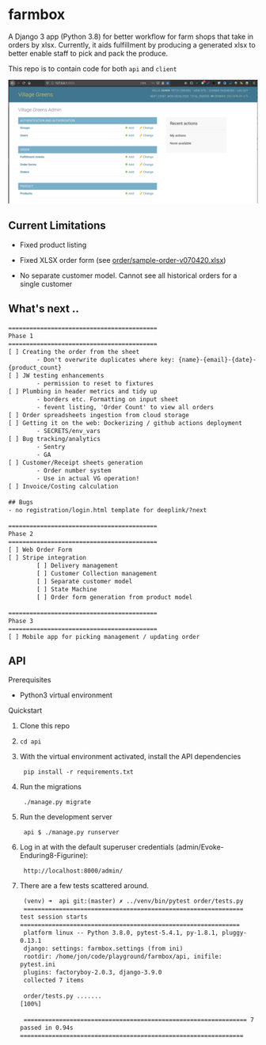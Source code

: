 # farmbox

A Django 3 app (Python 3.8) for better workflow for farm shops that take in orders by xlsx. Currently, it aids fulfillment by producing a generated xlsx to better enable staff to pick and pack the produce.

This repo is to contain code for both `api` and `client`

![admin](screenshot.png)

## Current Limitations
- Fixed product listing

- Fixed XLSX order form (see [order/sample-order-v070420.xlsx](order/sample-order-v070420.xlsx))

- No separate customer model. Cannot see all historical orders for a single customer

## What's next ..
```
==========================================
Phase 1
==========================================
[ ] Creating the order from the sheet
        - Don't overwrite duplicates where key: {name}-{email}-{date}-{product_count}
[ ] JW testing enhancements
        - permission to reset to fixtures
[ ] Plumbing in header metrics and tidy up
        - borders etc. Formatting on input sheet
        - fevent listing, 'Order Count' to view all orders
[ ] Order spreadsheets ingestion from cloud storage
[ ] Getting it on the web: Dockerizing / github actions deployment
        - SECRETS/env_vars
[ ] Bug tracking/analytics
        - Sentry
        - GA
[ ] Customer/Receipt sheets generation
        - Order number system
        - Use in actual VG operation!
[ ] Invoice/Costing calculation

## Bugs
- no registration/login.html template for deeplink/?next 

==========================================
Phase 2
==========================================
[ ] Web Order Form
[ ] Stripe integration
        [ ] Delivery management
        [ ] Customer Collection management
        [ ] Separate customer model
        [ ] State Machine
        [ ] Order form generation from product model

==========================================
Phase 3
==========================================
[ ] Mobile app for picking management / updating order
```

## API

Prerequisites

* Python3 virtual environment

Quickstart

1. Clone this repo
2. `cd api`
3. With the virtual environment activated, install the API dependencies

        pip install -r requirements.txt
4. Run the migrations

        ./manage.py migrate
3. Run the development server

        api $ ./manage.py runserver

4. Log in at with the default superuser credentials (admin/Evoke-Enduring8-Figurine):

        http://localhost:8000/admin/

5. There are a few tests scattered around.
        
        (venv) ➜  api git:(master) ✗ ../venv/bin/pytest order/tests.py
        ============================================================== test session starts ==============================================================
        platform linux -- Python 3.8.0, pytest-5.4.1, py-1.8.1, pluggy-0.13.1
        django: settings: farmbox.settings (from ini)
        rootdir: /home/jon/code/playground/farmbox/api, inifile: pytest.ini
        plugins: factoryboy-2.0.3, django-3.9.0
        collected 7 items                                                                                                                               

        order/tests.py .......                                                                                                                    [100%]

        =============================================================== 7 passed in 0.94s ===============================================================
        
